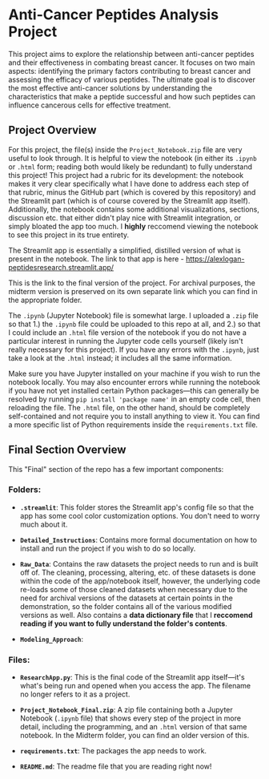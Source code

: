# Anti-Cancer Peptides Analysis Project

This project aims to explore the relationship between anti-cancer peptides and their effectiveness in combating breast cancer. It focuses on two main aspects: identifying the primary factors contributing to breast cancer and assessing the efficacy of various peptides. The ultimate goal is to discover the most effective anti-cancer solutions by understanding the characteristics that make a peptide successful and how such peptides can influence cancerous cells for effective treatment.

## Project Overview

For this project, the file(s) inside the `Project_Notebook.zip` file are very useful to look through. It is helpful to view the notebook (in either its `.ipynb` or `.html` form; reading both would likely be redundant) to fully understand this project! This project had a rubric for its development: the notebook makes it very clear specifically what I have done to address each step of that rubric, minus the GitHub part (which is covered by this repository) and the Streamlit part (which is of course covered by the Streamlit app itself). Additionally, the notebook contains some additional visualizations, sections, discussion etc. that either didn't play nice with Streamlit integration, or simply bloated the app too much. I **highly** reccomend viewing the notebook to see this project in its true entirety.

The Streamlit app is essentially a simplified, distilled version of what is present in the notebook. The link to that app is here - https://alexlogan-peptidesresearch.streamlit.app/

This is the link to the final version of the project. For archival purposes, the midterm version is preserved on its own separate link which you can find in the appropriate folder.

The `.ipynb` (Jupyter Notebook) file is somewhat large. I uploaded a `.zip` file so that 1.) the `.ipynb` file could be uploaded to this repo at all, and 2.) so that I could include an `.html` file version of the notebook if you do not have a particular interest in running the Jupyter code cells yourself (likely isn't really necessary for this project). If you have any errors with the `.ipynb`, just take a look at the `.html` instead; it includes all the same information.

Make sure you have Jupyter installed on your machine if you wish to run the notebook locally. You may also encounter errors while running the notebook if you have not yet installed certain Python packages—this can generally be resolved by running `pip install 'package name'` in an empty code cell, then reloading the file. The `.html` file, on the other hand, should be completely self-contained and not require you to install anything to view it. You can find a more specific list of Python requirements inside the `requirements.txt` file.

## Final Section Overview

This "Final" section of the repo has a few important components:

### Folders:

- **`.streamlit`**: This folder stores the Streamlit app's config file so that the app has some cool color customization options. You don't need to worry much about it.
  
- **`Detailed_Instructions`**: Contains more formal documentation on how to install and run the project if you wish to do so locally. 
  
- **`Raw_Data`**: Contains the raw datasets the project needs to run and is built off of. The cleaning, processing, altering, etc. of these datasets is done within the code of the app/notebook itself, however, the underlying code re-loads some of those cleaned datasets when necessary due to the need for archival versions of the datasets at certain points in the demonstration, so the folder contains all of the various modified versions as well. Also contains a **data dictionary file** that I **reccomend reading if you want to fully understand the folder's contents**.

- **`Modeling_Approach`**:

### Files:

- **`ResearchApp.py`**: This is the final code of the Streamlit app itself—it's what's being run and opened when you access the app. The filename no longer refers to it as a project.

- **`Project_Notebook_Final.zip`**: A zip file containing both a Jupyter Notebook (`.ipynb` file) that shows every step of the project in more detail, including the programming, and an `.html` version of that same notebook. In the Midterm folder, you can find an older version of this.

- **`requirements.txt`**: The packages the app needs to work.

- **`README.md`**: The readme file that you are reading right now!

